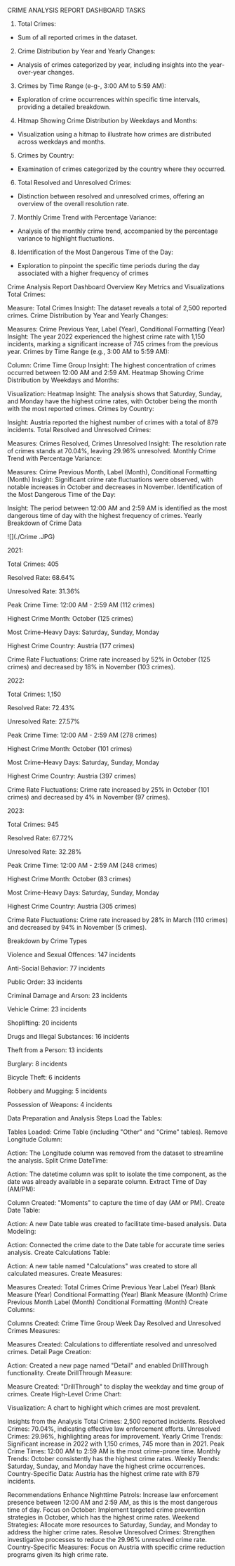CRIME ANALYSIS REPORT
DASHBOARD TASKS
1. Total Crimes:
- Sum of all reported crimes in the dataset.
2. Crime Distribution by Year and Yearly Changes:
- Analysis of crimes categorized by year, including insights into the year-over-year changes.
3. Crimes by Time Range (e-g-, 3:00 AM to 5:59 AM):
- Exploration of crime occurrences within specific time intervals, providing a detailed breakdown.
4. Hitmap Showing Crime Distribution by Weekdays and Months:
- Visualization using a hitmap to illustrate how crimes are distributed across weekdays and months.
5. Crimes by Country:
- Examination of crimes categorized by the country where they occurred.
6. Total Resolved and Unresolved Crimes:
- Distinction between resolved and unresolved crimes, offering an overview of the overall resolution rate.
7. Monthly Crime Trend with Percentage Variance:
- Analysis of the monthly crime trend, accompanied by the percentage variance to highlight fluctuations.
8. Identification of the Most Dangerous Time of the Day:
- Exploration to pinpoint the specific time periods during the day associated with a higher frequency of crimes


Crime Analysis Report
Dashboard Overview
Key Metrics and Visualizations
Total Crimes:

Measure: Total Crimes
Insight: The dataset reveals a total of 2,500 reported crimes.
Crime Distribution by Year and Yearly Changes:

Measures: Crime Previous Year, Label (Year), Conditional Formatting (Year)
Insight: The year 2022 experienced the highest crime rate with 1,150 incidents, marking a significant increase of 745 crimes from the previous year.
Crimes by Time Range (e.g., 3:00 AM to 5:59 AM):

Column: Crime Time Group
Insight: The highest concentration of crimes occurred between 12:00 AM and 2:59 AM.
Heatmap Showing Crime Distribution by Weekdays and Months:

Visualization: Heatmap
Insight: The analysis shows that Saturday, Sunday, and Monday have the highest crime rates, with October being the month with the most reported crimes.
Crimes by Country:

Insight: Austria reported the highest number of crimes with a total of 879 incidents.
Total Resolved and Unresolved Crimes:

Measures: Crimes Resolved, Crimes Unresolved
Insight: The resolution rate of crimes stands at 70.04%, leaving 29.96% unresolved.
Monthly Crime Trend with Percentage Variance:

Measures: Crime Previous Month, Label (Month), Conditional Formatting (Month)
Insight: Significant crime rate fluctuations were observed, with notable increases in October and decreases in November.
Identification of the Most Dangerous Time of the Day:

Insight: The period between 12:00 AM and 2:59 AM is identified as the most dangerous time of day with the highest frequency of crimes.
Yearly Breakdown of Crime Data

![](./Crime .JPG)

2021:

Total Crimes: 405

Resolved Rate: 68.64%

Unresolved Rate: 31.36%

Peak Crime Time: 12:00 AM - 2:59 AM (112 crimes)

Highest Crime Month: October (125 crimes)

Most Crime-Heavy Days: Saturday, Sunday, Monday

Highest Crime Country: Austria (177 crimes)

Crime Rate Fluctuations: Crime rate increased by 52% in October (125 crimes) and decreased by 18% in November (103 crimes).


2022:

Total Crimes: 1,150

Resolved Rate: 72.43%

Unresolved Rate: 27.57%

Peak Crime Time: 12:00 AM - 2:59 AM (278 crimes)

Highest Crime Month: October (101 crimes)

Most Crime-Heavy Days: Saturday, Sunday, Monday

Highest Crime Country: Austria (397 crimes)

Crime Rate Fluctuations: Crime rate increased by 25% in October (101 crimes) and decreased by 4% in November (97 crimes).


2023:

Total Crimes: 945

Resolved Rate: 67.72%

Unresolved Rate: 32.28%

Peak Crime Time: 12:00 AM - 2:59 AM (248 crimes)

Highest Crime Month: October (83 crimes)

Most Crime-Heavy Days: Saturday, Sunday, Monday

Highest Crime Country: Austria (305 crimes)

Crime Rate Fluctuations: Crime rate increased by 28% in March (110 crimes) and decreased by 94% in November (5 crimes).



Breakdown by Crime Types

Violence and Sexual Offences: 147 incidents

Anti-Social Behavior: 77 incidents

Public Order: 33 incidents

Criminal Damage and Arson: 23 incidents

Vehicle Crime: 23 incidents

Shoplifting: 20 incidents

Drugs and Illegal Substances: 16 incidents

Theft from a Person: 13 incidents

Burglary: 8 incidents

Bicycle Theft: 6 incidents

Robbery and Mugging: 5 incidents

Possession of Weapons: 4 incidents



Data Preparation and Analysis Steps
Load the Tables:

Tables Loaded: Crime Table (including "Other" and "Crime" tables).
Remove Longitude Column:

Action: The Longitude column was removed from the dataset to streamline the analysis.
Split Crime DateTime:

Action: The datetime column was split to isolate the time component, as the date was already available in a separate column.
Extract Time of Day (AM/PM):

Column Created: "Moments" to capture the time of day (AM or PM).
Create Date Table:

Action: A new Date table was created to facilitate time-based analysis.
Data Modeling:

Action: Connected the crime date to the Date table for accurate time series analysis.
Create Calculations Table:

Action: A new table named "Calculations" was created to store all calculated measures.
Create Measures:

Measures Created:
Total Crimes
Crime Previous Year
Label (Year)
Blank Measure (Year)
Conditional Formatting (Year)
Blank Measure (Month)
Crime Previous Month
Label (Month)
Conditional Formatting (Month)
Create Columns:

Columns Created:
Crime Time Group
Week Day
Resolved and Unresolved Crimes Measures:

Measures Created: Calculations to differentiate resolved and unresolved crimes.
Detail Page Creation:

Action: Created a new page named "Detail" and enabled DrillThrough functionality.
Create DrillThrough Measure:

Measure Created: "DrillThrough" to display the weekday and time group of crimes.
Create High-Level Crime Chart:

Visualization: A chart to highlight which crimes are most prevalent.



Insights from the Analysis
Total Crimes: 2,500 reported incidents.
Resolved Crimes: 70.04%, indicating effective law enforcement efforts.
Unresolved Crimes: 29.96%, highlighting areas for improvement.
Yearly Crime Trends: Significant increase in 2022 with 1,150 crimes, 745 more than in 2021.
Peak Crime Times: 12:00 AM to 2:59 AM is the most crime-prone time.
Monthly Trends: October consistently has the highest crime rates.
Weekly Trends: Saturday, Sunday, and Monday have the highest crime occurrences.
Country-Specific Data: Austria has the highest crime rate with 879 incidents.



Recommendations
Enhance Nighttime Patrols: Increase law enforcement presence between 12:00 AM and 2:59 AM, as this is the most dangerous time of day.
Focus on October: Implement targeted crime prevention strategies in October, which has the highest crime rates.
Weekend Strategies: Allocate more resources to Saturday, Sunday, and Monday to address the higher crime rates.
Resolve Unresolved Crimes: Strengthen investigative processes to reduce the 29.96% unresolved crime rate.
Country-Specific Measures: Focus on Austria with specific crime reduction programs given its high crime rate.
